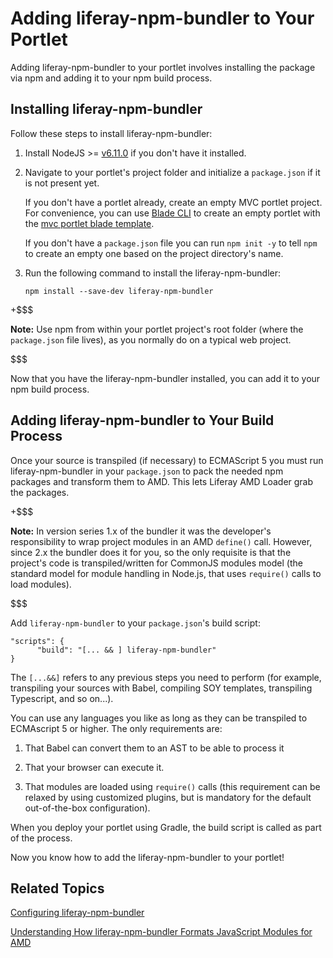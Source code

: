 # Adding liferay-npm-bundler to Your Portlet [](id=adding-liferay-npm-bundler-to-your-portlet)

Adding liferay-npm-bundler to your portlet involves installing the package via 
npm and adding it to your npm build process. 

## Installing liferay-npm-bundler [](id=installing-liferay-npm-bundler)

Follow these steps to install liferay-npm-bundler:

1.  Install NodeJS >= [v6.11.0](http://nodejs.org/dist/v6.11.0/) if you don't 
    have it installed.

2.  Navigate to your portlet's project folder and initialize a `package.json` if
    it is not present yet.

    If you don't have a portlet already, create an empty MVC portlet project.
    For convenience, you can use
    [Blade CLI](https://dev.liferay.com/develop/tutorials/-/knowledge_base/7-1/installing-blade-cli)
    to create an empty portlet with the
    [mvc portlet blade template](https://dev.liferay.com/develop/reference/-/knowledge_base/7-1/using-the-mvc-portlet-template).

    If you don't have a `package.json` file you can run `npm init -y` to tell
    `npm` to create an empty one based on the project directory's name.

3.  Run the following command to install the liferay-npm-bundler:

        npm install --save-dev liferay-npm-bundler

+$$$

**Note:** Use npm from within your portlet project's root folder 
(where the `package.json` file lives), as you normally do on a typical web 
project.

$$$

Now that you have the liferay-npm-bundler installed, you can add it to your npm 
build process.

## Adding liferay-npm-bundler to Your Build Process [](id=adding-liferay-npm-bundler-to-your-build-process)

Once your source is transpiled (if necessary) to ECMAScript 5 you must run
liferay-npm-bundler in your `package.json` to pack the needed npm
packages and transform them to AMD. This lets Liferay AMD Loader grab the
packages.

+$$$

**Note:** In version series 1.x of the bundler it was the developer's
responsibility to wrap project modules in an AMD `define()` call. However, since
2.x the bundler does it for you, so the only requisite is that the project's
code is transpiled/written for CommonJS modules model (the standard model for
module handling in Node.js, that uses `require()` calls to load modules).

$$$

Add `liferay-npm-bundler` to your `package.json`'s build script:

    "scripts": {
          "build": "[... && ] liferay-npm-bundler"
    }

The `[...&&]` refers to any previous steps you need to perform (for example,
transpiling your sources with Babel, compiling SOY templates, transpiling
Typescript, and so on...).

You can use any languages you like as long as they can be transpiled to
ECMAscript 5 or higher. The only requirements are:

1.  That Babel can convert them to an AST to be able to process it

2.  That your browser can execute it.

3.  That modules are loaded using `require()` calls (this requirement can be
    relaxed by using customized plugins, but is mandatory for the default
    out-of-the-box configuration).

When you deploy your portlet using Gradle, the build script is called as part of
the process.

Now you know how to add the liferay-npm-bundler to your portlet!

## Related Topics [](id=related-topics)

[Configuring liferay-npm-bundler](/develop/tutorials/-/knowledge_base/7-1/configuring-liferay-npm-bundler)

[Understanding How liferay-npm-bundler Formats JavaScript Modules for AMD](/develop/tutorials/-/knowledge_base/7-1/understanding-how-liferay-npm-bundler-formats-javascript-modules-for-amd)
